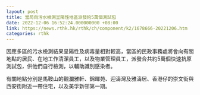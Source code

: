```yaml
---
layout: post
title: 當局向污水檢測呈陽性地區派發約5萬個測試包
date: 2022-12-06 16:52:24.000000000 +08:00
link: https://news.rthk.hk/rthk/ch/component/k2/1678666-20221206.htm
categories: rthk
---
```


因應多區的污水檢測結果呈陽性及病毒量相對較高，當區的民政事務處將會向有關地點的居民、在地工作清潔員工，以及物業管理員工，派發合共約5萬個快速抗原測試包，供他們自行檢測，以輔助識別感染者。

有關地點分別是馬鞍山的觀瀾雅軒、錦暉苑、迎濤灣及雅濤居、香港仔的崇文街與西安街附近一帶住宅，以及美孚新邨第一期。
